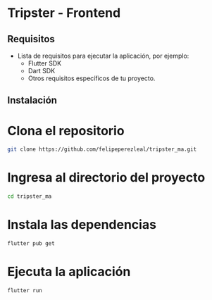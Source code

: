 # Tripster - Frontend

## Requisitos
- Lista de requisitos para ejecutar la aplicación, por ejemplo:
  - Flutter SDK
  - Dart SDK
  - Otros requisitos específicos de tu proyecto.

## Instalación
# Clona el repositorio
```bash
git clone https://github.com/felipeperezleal/tripster_ma.git
```

# Ingresa al directorio del proyecto
```bash
cd tripster_ma
```

# Instala las dependencias
```bash
flutter pub get
```

# Ejecuta la aplicación
```bsah
flutter run
```
